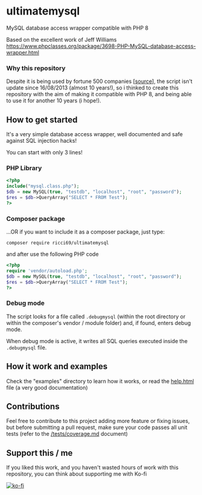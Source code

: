 # ultimatemysql
MySQL database access wrapper compatible with PHP 8

Based on the excellent work of Jeff Williams
https://www.phpclasses.org/package/3698-PHP-MySQL-database-access-wrapper.html

### Why this repository
Despite it is being used by fortune 500 companies [[source](https://www.phpclasses.org/discuss/package/3698/thread/72/)], the script isn't update since 16/08/2013 (almost 10 years!), so i thinked to create this repository with the aim of making it compatible with PHP 8, and being able to use it for another 10 years (i hope!).

## How to get started
It's a very simple database access wrapper, well documented and safe against SQL injection hacks!

You can start with only 3 lines!

### PHP Library
```php
<?php
include("mysql.class.php");
$db = new MySQL(true, "testdb", "localhost", "root", "password");
$res = $db->QueryArray("SELECT * FROM Test");
?>
```

### Composer package
...OR if you want to include it as a composer package, just type:
```shell
composer require ricci69/ultimatemysql
```
and after use the following PHP code
```php
<?php
require 'vendor/autoload.php';
$db = new MySQL(true, "testdb", "localhost", "root", "password");
$res = $db->QueryArray("SELECT * FROM Test");
?>
```

### Debug mode
The script looks for a file called ```.debugmysql``` (within the root directory or within the composer's vendor / module folder) and, if found, enters debug mode.

When debug mode is active, it writes all SQL queries executed inside the ```.debugmysql``` file.

## How it work and examples
Check the "examples" directory to learn how it works, or read the [help.html](/help.html) file (a very good documentation)


## Contributions
Feel free to contribute to this project adding more feature or fixing issues, but before submitting a pull request, make sure your code passes all unit tests (refer to the [/tests/coverage.md](/tests/coverage.md) document)


## Support this / me
If you liked this work, and you haven't wasted hours of work with this repository, you can think about supporting me with Ko-fi

[![ko-fi](https://ko-fi.com/img/githubbutton_sm.svg)](https://ko-fi.com/P5P5FY846)
